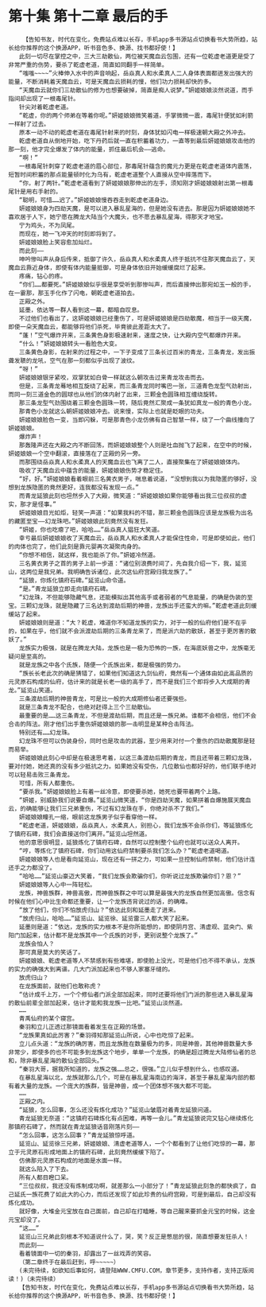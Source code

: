 # 第十集 第十二章 最后的手
        【告知书友，时代在变化，免费站点难以长存，手机app多书源站点切换看书大势所趋，站长给你推荐的这个换源APP，听书音色多、换源、找书都好使！】
       此刻一切尽在掌控之中，三大三劫散仙，两位被天魔血云包围，还有一位乾虚老道更是受了非常严重的伤势，要杀了乾虚老道，简直如同翻手一样简单。
       “嗤嗤~~~~”火棒伸入水中的声音响起，岳焱真人和水柔真人二人身体表面都迸发出强大的能量，不断消耗着天魔血云，可是天魔血云损耗的慢，他们功力损耗却快的多。
       “天魔血云就你们三劫散仙的修为也想要破掉，简直是痴人说梦。”妍姬娘娘淡然说道，而手指间却出现了一根毒尾针。
       针尖对着乾虚老道。
       “乾虚，你的两个师弟在等着你呢。”妍姬娘娘微笑着道，手掌微微一震，毒尾针便犹如利箭一样射了过去。
       原本一动不动的乾虚老道在毒尾针射来的时刻，身体犹如闪电一样极速朝大殿之外冲去。
       乾虚老道自从倒地开始，吃下丹药后就一直在积蓄着功力，一直等到最后妍姬娘娘攻击他的那一刻，他才完全爆发了体内的能量，抓住最后机会——逃命。
       “啊！”
       一根毒尾针刺穿了乾虚老道的眉心部位，那毒尾针蕴含的魔元力更是在乾虚老道体内震荡，短暂时间积蓄的那点能量顿时化为乌有，乾虚老道整个人直接从空中摔落而下。
       “你，射了两针。”乾虚老道看到了妍姬娘娘那伸出的左手，须知刚才妍姬娘娘射出第一根毒尾针是用右手射的。
       “聪明，可惜……迟了。”妍姬娘娘慢吞吞走到乾虚老道身边。
       妍姬娘娘身为四劫天魔，是可以进入暴乱星海的，但是她没有进去。那是因为妍姬娘娘她不喜欢居于人下，她宁愿在腾龙大陆当个大魔头，也不愿去暴乱星海，得那天才地宝。
       宁为鸡头，不为凤尾。
       而现在，她一飞冲天的时刻即将到了。
       妍姬娘娘脸上笑容愈加灿烂。
       而此刻——
       呻吟惨叫声从身后传来，抵御了许久，岳焱真人和水柔真人终于抵抗不住那天魔血云了，天魔血云靠近身体，即使有体内能量抵御，可是身体依旧开始缓缓腐烂了起来。
       疼痛，钻心的疼。
       “你们……都要死。”妍姬娘娘似乎很是享受听到那惨叫声，而后直接伸出那宛如玉一般的手，在一霎那，那玉手化作了闪电，朝乾虚老道拍去。
       正殿之外。
       延墨，依达等一群人看到这一幕，都暗自叹息。
       不过他们也看出了，这妍姬娘娘已经重伤了，可是妍姬娘娘是四劫散魔，相当于一级天魔，即使一朵天魔血云，都能够将他们杀死，毕竟彼此差距太大了。
       “蓬！”空气爆炸开来，三条黄色身影极速射来，速度之快，让大殿内空气都爆炸开来。
       “什么！”妍姬娘娘转头一看脸色大变。
       三条黄色身影，在射来的过程之中，一下子变成了三条长过百米的青龙，三条青龙，发出振聋发聩的龙吼，空气在那一刻都似乎出现了波纹。
       “呀！”
       妍姬娘娘银牙紧咬，双掌犹如白骨一样就这么朝攻击过来青龙攻击而去。
       但是，三条青龙蓦地相互旋绕了起来，而三条青龙同时嘴巴一张，三道青色龙型气劲射出，而同一刻三道金色的圆球也从他们的体内射了出来，三颗金色圆珠相互缠绕旋转。
       那三条龙型气劲围绕着三颗金色圆珠一转，随后竟然汇聚成一条犹如真龙一般的青色小龙。
       那青色小龙就这么朝妍姬娘娘冲去。说来慢，实际上也就是眨眼的功夫。
       妍姬娘娘脸色一变，当即闪躲，可是那青色小龙仿佛有自己智慧一样，绕了一个曲线撞向了妍姬娘娘。
       爆炸声！
       那轰隆声还在大殿之内不断回荡，而妍姬娘娘整个人则是吐血抛飞了起来，在空中的时候，妍姬娘娘一个空中翻滚，直接落在了正殿的另一旁。
       而那围绕岳焱真人和水柔真人的天魔血云也飞离了二人，直接聚集在了妍姬娘娘体内。
       吸收了天魔血云中蕴含的能量，妍姬娘娘伤势才稳定住。
       “好，好。”妍姬娘娘看着眼前三名黄衣男子，喘息着说道，“没想到我以为我隐匿的够好，没想到龙族隐匿的竟然更好，连我都没有发现一点。”
       而青龙延狼此刻也坦然步入了大殿，微笑道：“妍姬娘娘如果你能够看出我三位叔叔的虚实，那才是怪事。”
       妍姬娘娘目光如炬，轻笑一声道：“如果我料的不错，那三颗金色圆珠应该是龙族极为出名的藏匿至宝——幻龙珠吧。”妍姬娘娘此刻竟然没有发狂。
       “妍姬，你也吃瘪了吧，哈哈……”岳焱真人猖狂大笑道。
       幸亏最后妍姬娘娘收了天魔血云，岳焱真人和水柔真人才能保住性命，可是即使如此，他们的肉体也完了，他们此刻是靠元婴再次凝聚肉身的。
       “你想不相信，就这样，我也能杀了你。”妍姬冷然道。
       三名黄衣男子之首的男子上前一步道：“诸位别浪费时间了，先自我介绍一下，我，延览山，这两位是我兄弟。我明确告诉诸位，此次这仙府宫殿归我龙族了。”
       “延狼，你炼化镇府石碑。”延览山命令道。
       “是。”青龙延狼立即走向镇府石碑。
       “幻龙珠，不但能够隐藏气息，还能模拟出其他高手或者弱者的气息能量，的确是伪装的至宝。三颗幻龙珠，就是隐藏了三名达到渡劫后期的神兽，龙族出手还蛮大的嘛。”乾虚老道此刻缓缓站了起来。
       妍姬娘娘则是道：“大？乾虚，难道你不知道龙族的实力，对于一般的仙府他们是不在乎的，如果在乎，他们就不会派渡劫后期的三条青龙来了，而是派六劫的散妖，甚至于更厉害的散妖了。”
       龙族实力极强，就是在腾龙大陆，龙族也是一极为恐怖的一族，在海底妖兽之中，龙族毫无疑问是至高的。
       就是龙族之中各个氏族，随便一个氏族出来，都是极强的势力。
       “族长长老此次的确是猜错了，如果他们知道这九剑仙府，竟然有一个通体由如此高品质的元灵原石构成的仙府，估计来的就是长老一级的高手了，而不是我们三个即将步入大成期的青龙。”延览山笑道。
       三条渡劫后期的神兽青龙，可是比一般的大成期修仙者还要强些。
       就是三条青龙不配合，也绝对赶得上三个三劫散仙。
       最重要的是……这三条青龙，不但是渡劫后期，而且还是一族兄弟。谁都不会相信，他们不会合击的阵法。刚才他们出手重伤妍姬娘娘的那一击明显是某种合击阵法。
       特别还有……幻龙珠。
       幻龙珠不但可以伪装身份，同时也是攻击的武器，至少用来对付一个重伤的四劫散魔那是轻而易举。
       妍姬娘娘此刻心中却是在极速思考着，以这三条渡劫后期的青龙，而且还带着三颗幻龙珠，要对付她，她还真的没有多少抵抗之力。如果她没有受伤，几位散仙也都好好的，他们联手绝对可以轻易击败三条青龙。
       可惜，所有人都重伤。
       “要杀我。”妍姬娘娘脸上有着一丝冷意，即使要杀她，她死也要带着两个上路。
       “妍姬，别威胁我们说要自爆。”延览山微笑道，“你是四劫天魔，如果拼着自爆施展天魔血云，的确能够让我们三兄弟重伤，不过有幻龙珠在手，你绝对杀不了我们。”
       妍姬娘娘瞳孔一缩，眼前这龙族男子似乎看穿他一样。
       “乾虚老道，妍姬娘娘，岳焱真人，水柔真人，别担心，我们龙族不会杀你们，等延狼炼化了镇府石碑，我们会直接送你们离开。”延览山坦然道。
       他的意思很明显，延狼炼化了镇府石碑，自然可以控制整个仙府也就可以送众人离开。
       “哼，等炼化了镇府石碑，你们动用这仙府禁制要杀我们怎么办？”乾虚老道喝道。
       妍姬娘娘等人也是看向延览山，现在还有一拼之力，可如果一旦控制仙府禁制，他们估计连还手之力都没了。
       “哈哈……”延览山豪迈大笑着，“我们龙族会欺骗你们，你听说过龙族欺骗你们？恩？”
       妍姬娘娘等人心中一阵轻松。
       龙族，神兽族群，神兽高傲，而神兽族群之中可以算是最强大的龙族自然更加高傲。信念有时候在他们心中比生命都还重要，让一个龙族违背说过的话，的确难。
       “放了他们，你们不怕放虎归山？”依达此刻和延墨走了进来。
       “放虎归山，哈哈……”延览山、延览徐、延览雷三人都大笑了起来。
       延墨则是道：“依达，龙族的实力根本不是你所能想的，即使阴月宫、清虚观、蓝央门、紫阳门加起来，估计都不是龙族其中一个氏族的对手，更别说整个龙族了。”
       龙族会怕人？
       那可真是莫大的笑话了。
       妍姬娘娘、乾虚老道等人不禁感到有些难堪，即使脸上没光，可是他们也不得不承认，龙族的实力的确强大到离谱。几大门派加起来也不够人家塞牙缝的。
       放虎归山？
       在龙族面前，就他们也敢称虎？
       “估计成千上万，一个个修仙者门派全部加起来，同时还要将他们门派的那些进入暴乱星海的散仙前辈全部加起来，估计才能和我龙族一比吧。”延览山淡然道。
       ……
       青禹仙府的某个寝宫。
       秦羽和立儿正透过那镜面看着发生在正殿的场景。
       “龙族果真如此厉害？”秦羽得知那延览山所说，心中也吃惊了起来。
       立儿点头道：“龙族的确厉害，而且龙族胜在数量极为的多，同是神兽，其他神兽数量大多非常少，即使多的也不可能多到龙族这个地步，单单一个龙族，的确是超过腾龙大陆修仙者的总和，除非暴乱星海的散仙全部回头。”
       “秦羽大哥，据我所知道的，龙族之强……总之，很强。”立儿似乎想到什么，也感叹道。
       在暴乱星海以北，龙族就那么几个，可是在暴乱星海南边的海洋，甚至于暴乱星海内部的都有着大量的龙族。一个庞大的族群，皆是神兽，成一个团体想不强大都不可能。
       ……
       正殿之内。
       “延狼，怎么回事，怎么还没有炼化成功？”延览山皱眉对着青龙延狼问道。
       青龙延狼无奈道：“这镇府石碑炼化有点困难，再等一会儿。”青龙延狼说完又钻心继续炼化那镇府石碑了，然而就在青龙延狼话音刚落片刻——
       “怎么回事，这怎么回事？”青龙延狼惊呼道。
       延览山、延览徐三兄弟，妍姬娘娘、清虚老道等人，一个个都看到了让他们吃惊的一幕，那立于元灵原石形成地面上的镇府石碑，此刻竟然缓缓下陷了。
       仿佛那元灵原石构成的地面是水面一样。
       就这么陷入了下去。
       所有人都目瞪口呆。
       “三位叔叔，我还没有炼制成功啊，就差那么一小部分了！”青龙延狼此刻急的都快疯了，自己延氏一族花费了如此大的心力，而后还发现了如此珍贵的仙府宫殿，可是到最后，自己却没有炼化成功。
       就好像，大堆金元宝放在自己面前，自己却在打瞌睡，等自己醒来要抓金元宝的时候，这金元宝却没了。
       “这……”
       延览山三兄弟此刻根本不知道说什么了，哭，笑？反正是憋屈的很，简直想要发狂杀人！
       而此刻——
       看着镜面中一切的秦羽，却露出了一丝戏弄的笑容。
       （第二章终于在最后赶到，呼~~~~~）
       (未完待续，如欲知后事如何，请登陆WWW.CMFU.COM，章节更多，支持作者，支持正版阅读！)（未完待续）
       【告知书友，时代在变化，免费站点难以长存，手机app多书源站点切换看书大势所趋，站长给你推荐的这个换源APP，听书音色多、换源、找书都好使！】